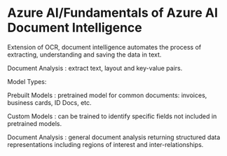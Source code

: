 # Azure AI/Fundamentals of Azure AI Document Intelligence

Extension of OCR, document intelligence automates the process of extracting, understanding and saving the data in text.

Document Analysis
: extract text, layout and key-value pairs.


Model Types:

Prebuilt Models
: pretrained model for common documents: invoices, business cards, ID Docs, etc.

Custom Models
: can be trained to identify specific fields not included in pretrained models.

Document Analysis
: general document analysis returning structured data representations including regions of interest and inter-relationships.

